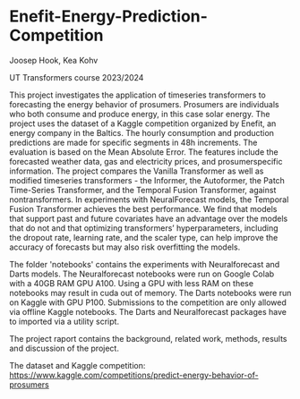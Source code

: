 # Enefit-Energy-Prediction-Competition

Joosep Hook, Kea Kohv

UT Transformers course 2023/2024

This project investigates the application of timeseries transformers to forecasting the energy behavior of prosumers. Prosumers are individuals who both consume and produce energy, in this
case solar energy. The project uses the dataset of a Kaggle competition organized by Enefit, an
energy company in the Baltics. The hourly consumption and production predictions are made
for specific segments in 48h increments. The evaluation is based on the Mean Absolute Error. The features include the forecasted weather data, gas and electricity prices, and prosumerspecific information. The project compares the Vanilla Transformer as well as modified timeseries transformers - the Informer, the Autoformer, the Patch Time-Series Transformer, and
the Temporal Fusion Transformer, against nontransformers. In experiments with NeuralForecast models, the Temporal Fusion Transformer achieves the best performance. We find that
models that support past and future covariates have an advantage over the models that do not
and that optimizing transformers’ hyperparameters, including the dropout rate, learning rate,
and the scaler type, can help improve the accuracy of forecasts but may also risk overfitting
the models.

The folder 'notebooks' contains the experiments with Neuralforecast and Darts models. The Neuralforecast notebooks were run on Google Colab with a 40GB RAM GPU A100. Using a GPU with less RAM on these notebooks may result in cuda out of memory. The Darts notebooks were run on Kaggle with GPU P100. Submissions to the competition are only allowed via offline Kaggle notebooks. The Darts and Neuralforecast packages have to imported via a utility script.

The project raport contains the background, related work, methods, results and discussion of the project.

The dataset and Kaggle competition: https://www.kaggle.com/competitions/predict-energy-behavior-of-prosumers 